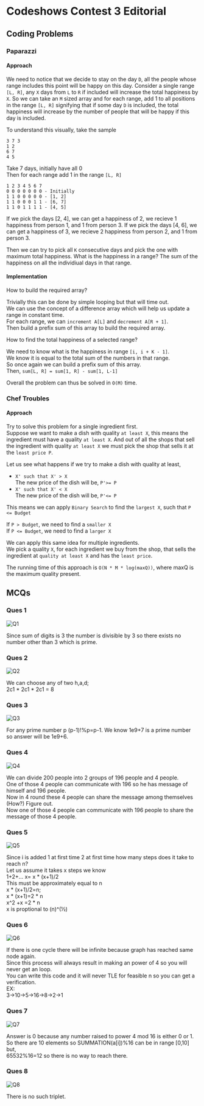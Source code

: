 # Codeshows Contest 3 Editorial

## Coding Problems
### Paparazzi
#### Approach
We need to notice that we decide to stay on the day `D`, all the people whose range includes this point will be happy on this day.
Consider a single range `[L, R]`, any `X` days from `L` to `R` if included will increase the total happiness by `X`. 
So we can take an `M` sized array and for each range, add 1 to all positions in the range `[L, R]` signifying that if some day `D` is included, the total happiness will increase by the number of people that will be happy if this day is included.

To understand this visually, take the sample
```
3 7 3
1 2
6 7
4 5
```

Take 7 days, initially have all 0  
Then for each range add 1 in the range `[L, R]`
```
1 2 3 4 5 6 7
0 0 0 0 0 0 0 - Initially
1 1 0 0 0 0 0 - [1, 2]
1 1 0 0 0 1 1 - [6, 7]
1 1 0 1 1 1 1 - [4, 5]
```

If we pick the days [2, 4], we can get a happiness of 2, we recieve 1 happiness from person 1, and 1 from person 3.
If we pick the days [4, 6], we can get a happiness of 3, we recieve 2 happiness from person 2, and 1 from person 3.

Then we can try to pick all `K` consecutive days and pick the one with maximum total happiness.
What is the happiness in a range? The sum of the happiness on all the individiual days in that range.

#### Implementation
How to build the required array?  

Trivially this can be done by simple looping but that will time out.  
We can use the concept of a difference array which will help us update a range in constant time.  
For each range, we can `increment A[L]` and `decrement A[R + 1]`.  
Then build a prefix sum of this array to build the required array.

How to find the total happiness of a selected range?

We need to know what is the happiness in range `[i, i + K - 1]`.  
We know it is equal to the total sum of the numbers in that range.  
So once again we can build a prefix sum of this array.  
Then, `sum[L, R] = sum[1, R] - sum[1, L-1]`

Overall the problem can thus be solved in `O(M)` time.

### Chef Troubles 
#### Approach
Try to solve this problem for a single ingredient first.  
Suppose we want to make a dish with quality `at least X`, this means the ingredient must have a quality `at least X`. And out of all the shops that sell the ingredient with quality `at least X` we must pick the shop that sells it at the `least price P`. 

Let us see what happens if we try to make a dish with quality at least,

- `X' such that X' > X`  
The new price of the dish will be, `P'>= P`
- `X' such that X' < X`  
The new price of the dish will be, `P'<= P`

This means we can apply `Binary Search` to find the `largest X`, such that `P <= Budget`

If `P > Budget`, we need to find a `smaller X`  
If `P <= Budget`, we need to find a `larger X`

We can apply this same idea for multiple ingredients.  
We pick a quality `X`, for each ingredient we buy from the shop, that sells the ingredient at `quality at least X` and has the `least price`.

The running time of this approach is `O(N * M * log(maxQ))`, where maxQ is the maximum quality present.

## MCQs
### Ques 1
![Q1](/mcq/1.jpg)

Since sum of digits is 3 the number is divisible by 3 so there exists no number other than 3 which is prime.

### Ques 2
![Q2](/mcq/2.jpg)

We can choose any of two h,a,d;  
2c1 * 2c1 * 2c1 = 8

### Ques 3
![Q3](/mcq/3.jpg)

For any prime number p (p-1)!%p=p-1. We know 1e9+7 is a prime number so answer will be 1e9+6.

### Ques 4
![Q4](/mcq/4.jpg)

We can divide 200 people into 2 groups of 196 people and 4 people.  
One of those 4 people can communicate with 196 so he has message of himself and 196 people.  
Now in 4 round these 4 people can share the message among themselves (How?)
Figure out.  
Now one of those 4 people can communicate with 196 people to share the message of those 4 people.

### Ques 5
![Q5](/mcq/5.jpg)

Since i is added 1 at first time 2 at first time how many steps does it take to reach n?  
Let us assume it takes x steps we know  
1+2+... x= x * (x+1)/2  
This must be approximately equal to n  
x * (x+1)/2=n;  
x * (x+1)=2 * n  
x^2 +x =2 * n  
x is proptional to (n)^(½)  

### Ques 6
![Q6](/mcq/6.jpg)

If there is one cycle there will be infinite because graph has reached same node again.  
Since this process will always result in making an power of 4 so you will never get an loop.  
You can write this code and it will never TLE for feasible n so you can get a verification.  
EX:  
3->10->5->16->8->2->1  

### Ques 7
![Q7](/mcq/7.jpg)

Answer is 0 because any number raised to power 4 mod 16 is either 0 or 1.  
So there are 10 elements so SUMMATION(a[i])%16 can be in range [0,10] but,  
65532%16=12 so there is no way to reach there.  

### Ques 8
![Q8](/mcq/8.jpg)

There is no such triplet.
